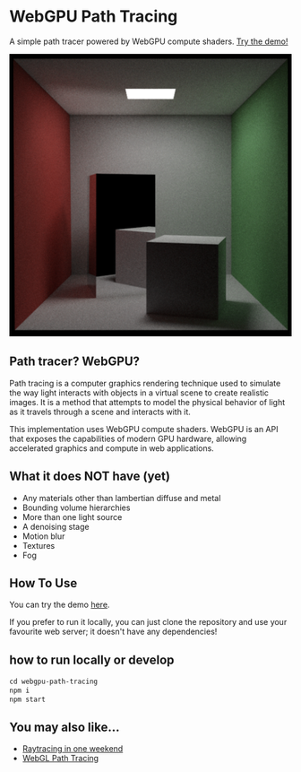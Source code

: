 # WebGPU Path Tracing

A simple path tracer powered by WebGPU compute shaders. [Try the demo!](https://iamferm.in/webgpu-path-tracing)

![screenshot](./image.png)

## Path tracer? WebGPU?

Path tracing is a computer graphics rendering technique used to simulate the way light interacts with objects in a virtual scene to create realistic images. It is a method that attempts to model the physical behavior of light as it travels through a scene and interacts with it.

This implementation uses WebGPU compute shaders. WebGPU is an API that exposes the capabilities of modern GPU hardware, allowing accelerated graphics and compute in web applications. 

## What it does NOT have (yet)

* Any materials other than lambertian diffuse and metal
* Bounding volume hierarchies
* More than one light source
* A denoising stage
* Motion blur
* Textures
* Fog

## How To Use

You can try the demo [here](https://iamferm.in/webgpu-path-tracing).

If you prefer to run it locally, you can just clone the repository and use your favourite web server; it doesn't have any dependencies!

## how to run locally or develop

```
cd webgpu-path-tracing
npm i
npm start
```

## You may also like...

* [Raytracing in one weekend](https://raytracing.github.io/)
* [WebGL Path Tracing](https://github.com/evanw/webgl-path-tracing)
